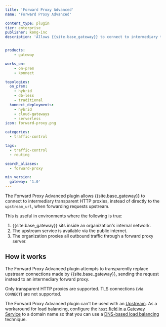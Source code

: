 ```yaml
---
title: 'Forward Proxy Advanced'
name: 'Forward Proxy Advanced'

content_type: plugin
tier: enterprise
publisher: kong-inc
description: 'Allows {{site.base_gateway}} to connect to intermediary transparent HTTP proxies'


products:
    - gateway

works_on:
    - on-prem
    - konnect

topologies:
  on_prem:
    - hybrid
    - db-less
    - traditional
  konnect_deployments:
    - hybrid
    - cloud-gateways
    - serverless
icon: forward-proxy.png

categories:
  - traffic-control

tags:
  - traffic-control
  - routing

search_aliases:
  - forward-proxy

min_version:
  gateway: '1.0'
---
```


The Forward Proxy Advanced plugin allows {{site.base_gateway}} to connect to intermediary transparent HTTP proxies, instead of directly to the `upstream_url`, when forwarding requests upstream. 

This is useful in environments where the following is true:
1. {{site.base_gateway}} sits inside an organization's internal network.
2. The upstream service is available via the public internet.
3. The organization proxies all outbound traffic through a forward proxy server.

## How it works

The Forward Proxy Advanced plugin attempts to transparently replace upstream connections made by {{site.base_gateway}}, sending the request instead to an intermediary forward proxy.

Only transparent HTTP proxies are supported. TLS connections (via `CONNECT`) are not supported.

The Forward Proxy Advanced plugin can't be used with an [Upstream](/gateway/entities/upstream/).
As a workaround for load balancing, configure the [`host` field in a Gateway Service](/gateway/entities/service/#schema) to a domain name so that you can use a 
[DNS-based load balancing](/gateway/traffic-control/load-balancing-reference/#dns-based-load-balancing) technique.

